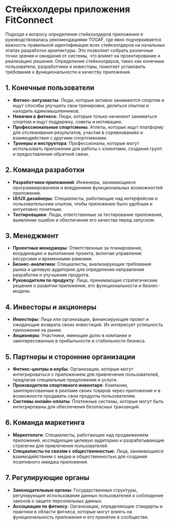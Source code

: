 # Стейкхолдеры приложения FitConnect

Подходя к вопросу определения стейкхолдеров приложения я руководствовалась рекомендациями TOGAF, где явно  подчеркивается важность правильной идентификации всех стейкхолдеров на начальных этапах разработки архитектуры.
Это позволяет собрать различные точки зрения и ожидания от системы, что влияет на проектирование и реализацию решения.
Определение стейкхолдеров, таких как конечные пользователи, разработчики и инвесторы, помогает установить требования к функциональности и качеству приложения.

## 1. Конечные пользователи
- **Фитнес-энтузиасты**: Люди, которые активно занимаются спортом и ищут способы улучшить свои тренировки, делиться опытом и находить единомышленников.
- **Новички в фитнесе**: Люди, которые только начинают заниматься спортом и ищут поддержку, советы и мотивацию.
- **Профессиональные спортсмены**: Атлеты, которые ищут платформу для отслеживания результатов, участия в соревнованиях и взаимодействия с другими спортсменами.
- **Тренеры и инструктора**: Профессионалы, которые могут использовать приложение для работы с клиентами, создания групп и предоставления обратной связи.

## 2. Команда разработки
- **Разработчики приложений**: Инженеры, занимающиеся программированием и внедрением функциональных возможностей приложения.
- **UI/UX дизайнеры**: Специалисты, работающие над интерфейсом и пользовательским опытом, чтобы приложение было удобным и интуитивно понятным.
- **Тестировщики**: Люди, ответственные за тестирование приложения, выявление ошибок и обеспечение его качества перед запуском.

## 3. Менеджмент
- **Проектные менеджеры**: Ответственные за планирование, координацию и выполнение проекта, включая управление ресурсами и временными рамками.
- **Бизнес-аналитики**: Специалисты, анализирующие требования рынка и целевую аудиторию для определения направления разработки и улучшения продукта.
- **Руководители по продукту**: Лица, принимающие стратегические решения о развитии приложения, его функциональности и бизнес-модели.

## 4. Инвесторы и акционеры
- **Инвесторы**: Лица или организации, финансирующие проект и ожидающие возврата своих инвестиций. Их интересует успешность приложения на рынке.
- **Акционеры**: Участники, имеющие долю в компании и заинтересованные в прибыльности и стабильности бизнеса.

## 5. Партнеры и сторонние организации
- **Фитнес-центры и клубы**: Организации, которые могут интегрироваться с приложением для привлечения пользователей, предлагая специальные предложения и услуги.
- **Производители спортивного инвентаря**: Компании, заинтересованные в рекламе своих товаров через приложение и в возможности продавать свои продукты пользователям.
- **Системы онлайн-оплаты**: Платежные системы, которые могут быть интегрированы для обеспечения безопасных транзакций.

## 6. Команда маркетинга
- **Маркетологи**: Специалисты, работающие над продвижением приложения, исследующие целевую аудиторию и разрабатывающие стратегии для привлечения пользователей.
- **Специалисты по связям с общественностью**: Лица, занимающиеся взаимодействием с медиа и общественностью для создания позитивного имиджа приложения.

## 7. Регулирующие органы
- **Законодательные органы**: Государственные структуры, регулирующие использование данных пользователей и соблюдение законов о защите персональных данных.
- **Ассоциации по фитнесу**: Организации, определяющие стандарты и практики в области фитнеса, которые могут влиять на функциональность приложения и его принятие в сообществе.


